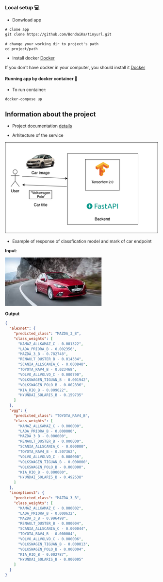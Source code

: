 ### Local setup :computer:

* Donwload app
```
# clone app
git clone https://github.com/BondaiKa/tinyurl.git

# change your working dir to project's path
cd project/path
```

* Install docker [Docker](https://docs.docker.com/)   

If you don't have docker in your computer, you should install it [Docker](https://docs.docker.com/)   

#### Running app by docker container :whale:

* To run container:

```bash
docker-compose up
```
Information about the project
---
* Project documentation [details](docs/project_documentation.md)


* Arhitecture of the service

![arhitecture](docs/car_model_class_chart.png)


* Example of response of classfication model and mark of car endpoint  

**Input**:

![car photo example](docs/car_example.jpg)

**Output**
```json
{
  "alexnet": {
    "predicted_class": "MAZDA_3_B",
    "class_weights": [
      "KAMAZ_ALLKAMAZ_C - 0.001322",
      "LADA_PRIORA_B - 0.002356",
      "MAZDA_3_B - 0.782748",
      "RЕNАULТ_DUSТЕR_B - 0.014334",
      "SCANIA_ALLSCANIA_C - 0.000848",
      "TOYOTA_RАV4_B - 0.023468",
      "VOLVO_ALLVOLVO_C - 0.000790",
      "VОLКSWАGЕN_TIGUAN_B - 0.001942",
      "VОLКSWАGЕN_РОLО_B - 0.002836",
      "КIА_RIО_B - 0.009622",
      "НУUNDАI_SОLАRIS_B - 0.159735"
    ]
  },
  "vgg": {
    "predicted_class": "TOYOTA_RАV4_B",
    "class_weights": [
      "KAMAZ_ALLKAMAZ_C - 0.000000",
      "LADA_PRIORA_B - 0.000000",
      "MAZDA_3_B - 0.000000",
      "RЕNАULТ_DUSТЕR_B - 0.000000",
      "SCANIA_ALLSCANIA_C - 0.000000",
      "TOYOTA_RАV4_B - 0.507362",
      "VOLVO_ALLVOLVO_C - 0.000000",
      "VОLКSWАGЕN_TIGUAN_B - 0.000000",
      "VОLКSWАGЕN_РОLО_B - 0.000000",
      "КIА_RIО_B - 0.000000",
      "НУUNDАI_SОLАRIS_B - 0.492638"
    ]
  },
  "inceptionv3": {
    "predicted_class": "MAZDA_3_B",
    "class_weights": [
      "KAMAZ_ALLKAMAZ_C - 0.000002",
      "LADA_PRIORA_B - 0.000632",
      "MAZDA_3_B - 0.996498",
      "RЕNАULТ_DUSТЕR_B - 0.000004",
      "SCANIA_ALLSCANIA_C - 0.000044",
      "TOYOTA_RАV4_B - 0.000004",
      "VOLVO_ALLVOLVO_C - 0.000006",
      "VОLКSWАGЕN_TIGUAN_B - 0.000013",
      "VОLКSWАGЕN_РОLО_B - 0.000004",
      "КIА_RIО_B - 0.002787",
      "НУUNDАI_SОLАRIS_B - 0.000005"
    ]
  }
}
```